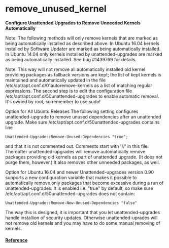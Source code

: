 # remove_unused_kernel

**Configure Unattended Upgrades to Remove Unneeded Kernels Automatically**

Note: The following methods will only remove kernels that are marked as being automatically installed as described above. In Ubuntu 16.04 kernels installed by Software Updater are marked as being automatically installed. In Ubuntu 14.04 only kernels installed by unattended-upgrades are marked as being automatically installed. See bug #1439769 for details. 

Note: This way will not remove all automatically installed old kernel providing packages as fallback versions are kept; the list of kept kernels is maintained and automatically updated in the file /etc/apt/apt.conf.d/01autoremove-kernels as a list of matching regular expressions. The second step is to edit the configuration file /etc/apt/apt.conf.d/50unattended-upgrades to enable automatic removal. It's owned by root, so remember to use sudo!

Option for All Ubuntu Releases
The following setting configures unattended-upgrade to remove unused dependencies after an unattended upgrade.
Make sure /etc/apt/apt.conf.d/50unattended-upgrades contains line
```
Unattended-Upgrade::Remove-Unused-Dependencies "true";
```
and that it is not commented out. Comments start with '//' in this file.
Thereafter unattended-upgrades will remove automatically remove packages providing old kernels as part of unattended upgrade. (It does not purge them, however.) It also removes other unneeded packages, as well.

Option for Ubuntu 16.04 and newer
Unattended-upgrades version 0.90 supports a new configuration variable that makes it possible to automatically remove only packages that become excessive during a run of unattended-upgrades. It is enabled i.e. "true" by default, so make sure /etc/apt/apt.conf.d/50unattended-upgrades does not contain:
```
Unattended-Upgrade::Remove-New-Unused-Dependencies "false"
```
The way this is designed, it is important that you let unattended-upgrades handle installion of security updates. Otherwise unattended-uprades will not remove old kernels and you may have to do some manual removing of kernels.


#### [Reference](https://help.ubuntu.com/community/RemoveOldKernels)
